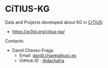 CiTIUS-KG 
===

Data and Projects developed about KG in [CiTIUS](https://citius.gal/):
* https://w3id.org/citius-kg/

Contacts: 
* David Chaves-Fraga 
	* Email: <david.chaves@usc.es>
	* GitHub ID : [@dachafra](https://github.com/dachafra)	